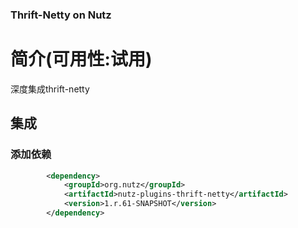 ### Thrift-Netty on Nutz 

简介(可用性:试用)
==================================

深度集成thrift-netty
## 集成

### 添加依赖
 
``` xml
		<dependency>
            <groupId>org.nutz</groupId>
            <artifactId>nutz-plugins-thrift-netty</artifactId>
            <version>1.r.61-SNAPSHOT</version>
        </dependency>
```